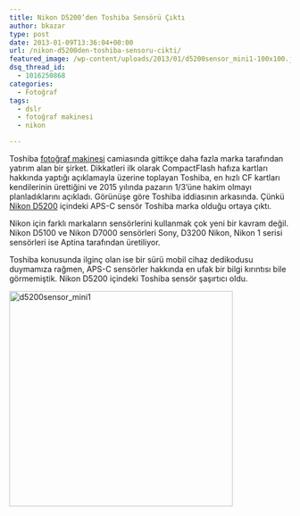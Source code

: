 ```yaml
---
title: Nikon D5200’den Toshiba Sensörü Çıktı
author: bkazar
type: post
date: 2013-01-09T13:36:04+00:00
url: /nikon-d5200den-toshiba-sensoru-cikti/
featured_image: /wp-content/uploads/2013/01/d5200sensor_mini1-100x100.jpg
dsq_thread_id:
  - 1016250868
categories:
  - Fotoğraf
tags:
  - dslr
  - fotoğraf makinesi
  - nikon

---
```

Toshiba [fotoğraf makinesi][1] camiasında gittikçe daha fazla marka tarafından yatırım alan bir şirket. Dikkatleri ilk olarak CompactFlash hafıza kartları hakkında yaptığı açıklamayla üzerine toplayan Toshiba, en hızlı CF kartları kendilerinin ürettiğini ve 2015 yılında pazarın 1/3’üne hakim olmayı planladıklarını açıkladı. Görünüşe göre Toshiba iddiasının arkasında. Çünkü [Nikon D5200][2] içindeki APS-C sensör Toshiba marka olduğu ortaya çıktı.

Nikon için farklı markaların sensörlerini kullanmak çok yeni bir kavram değil. Nikon D5100 ve Nikon D7000 sensörleri Sony, D3200 Nikon, Nikon 1 serisi sensörleri ise Aptina tarafından üretiliyor.

Toshiba konusunda ilginç olan ise bir sürü mobil cihaz dedikodusu duymamıza rağmen, APS-C sensörler hakkında en ufak bir bilgi kırıntısı bile görmemiştik. Nikon D5200 içindeki Toshiba sensör şaşırtıcı oldu.

<img class="aligncenter size-large wp-image-10608" alt="d5200sensor_mini1" src="https://www.murekkep.org/wp-content/uploads/2013/01/d5200sensor_mini1-400x386.jpg" width="400" height="386" srcset="https://www.murekkep.org/wp-content/uploads/2013/01/d5200sensor_mini1-400x386.jpg 400w, https://www.murekkep.org/wp-content/uploads/2013/01/d5200sensor_mini1-50x48.jpg 50w, https://www.murekkep.org/wp-content/uploads/2013/01/d5200sensor_mini1-103x100.jpg 103w, https://www.murekkep.org/wp-content/uploads/2013/01/d5200sensor_mini1-207x200.jpg 207w, https://www.murekkep.org/wp-content/uploads/2013/01/d5200sensor_mini1-315x305.jpg 315w, https://www.murekkep.org/wp-content/uploads/2013/01/d5200sensor_mini1.jpg 550w" sizes="(max-width: 400px) 100vw, 400px" />

 [1]: https://www.murekkep.org/kamera "fotoğraf makinesi"
 [2]: https://www.murekkep.org/kamera/nikon/d5200 "Nikon D5200"
